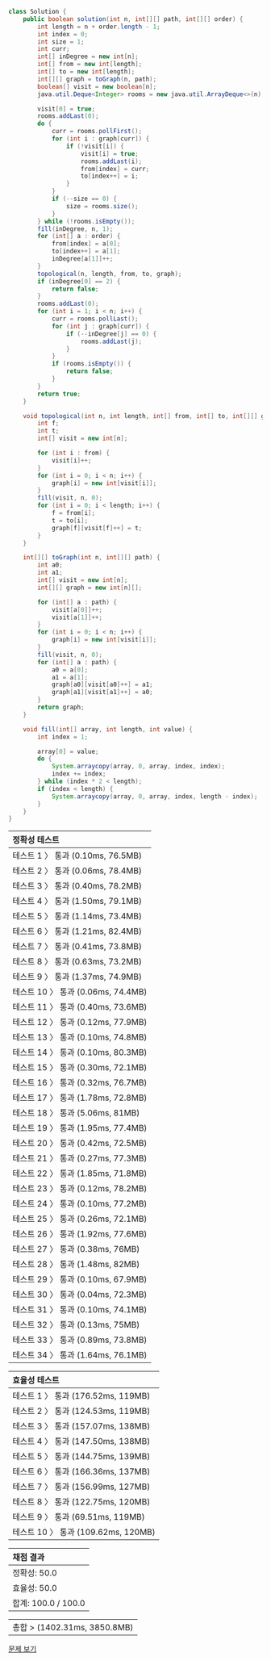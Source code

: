 ```java
class Solution {
    public boolean solution(int n, int[][] path, int[][] order) {
        int length = n + order.length - 1;
        int index = 0;
        int size = 1;
        int curr;
        int[] inDegree = new int[n];
        int[] from = new int[length];
        int[] to = new int[length];
        int[][] graph = toGraph(n, path);
        boolean[] visit = new boolean[n];
        java.util.Deque<Integer> rooms = new java.util.ArrayDeque<>(n);

        visit[0] = true;
        rooms.addLast(0);
        do {
            curr = rooms.pollFirst();
            for (int i : graph[curr]) {
                if (!visit[i]) {
                    visit[i] = true;
                    rooms.addLast(i);
                    from[index] = curr;
                    to[index++] = i;
                }
            }
            if (--size == 0) {
                size = rooms.size();
            }
        } while (!rooms.isEmpty());
        fill(inDegree, n, 1);
        for (int[] a : order) {
            from[index] = a[0];
            to[index++] = a[1];
            inDegree[a[1]]++;
        }
        topological(n, length, from, to, graph);
        if (inDegree[0] == 2) {
            return false;
        }
        rooms.addLast(0);
        for (int i = 1; i < n; i++) {
            curr = rooms.pollLast();
            for (int j : graph[curr]) {
                if (--inDegree[j] == 0) {
                    rooms.addLast(j);
                }
            }
            if (rooms.isEmpty()) {
                return false;
            }
        }
        return true;
    }

    void topological(int n, int length, int[] from, int[] to, int[][] graph) {
        int f;
        int t;
        int[] visit = new int[n];

        for (int i : from) {
            visit[i]++;
        }
        for (int i = 0; i < n; i++) {
            graph[i] = new int[visit[i]];
        }
        fill(visit, n, 0);
        for (int i = 0; i < length; i++) {
            f = from[i];
            t = to[i];
            graph[f][visit[f]++] = t;
        }
    }

    int[][] toGraph(int n, int[][] path) {
        int a0;
        int a1;
        int[] visit = new int[n];
        int[][] graph = new int[n][];

        for (int[] a : path) {
            visit[a[0]]++;
            visit[a[1]]++;
        }
        for (int i = 0; i < n; i++) {
            graph[i] = new int[visit[i]];
        }
        fill(visit, n, 0);
        for (int[] a : path) {
            a0 = a[0];
            a1 = a[1];
            graph[a0][visit[a0]++] = a1;
            graph[a1][visit[a1]++] = a0;
        }
        return graph;
    }

    void fill(int[] array, int length, int value) {
        int index = 1;

        array[0] = value;
        do {
            System.arraycopy(array, 0, array, index, index);
            index += index;
        } while (index * 2 < length);
        if (index < length) {
            System.arraycopy(array, 0, array, index, length - index);
        }
    }
}
```
 | 정확성 테스트 | 
 |  :-  | 
 | 테스트 1 〉	통과 (0.10ms, 76.5MB) | 
 | 테스트 2 〉	통과 (0.06ms, 78.4MB) | 
 | 테스트 3 〉	통과 (0.40ms, 78.2MB) | 
 | 테스트 4 〉	통과 (1.50ms, 79.1MB) | 
 | 테스트 5 〉	통과 (1.14ms, 73.4MB) | 
 | 테스트 6 〉	통과 (1.21ms, 82.4MB) | 
 | 테스트 7 〉	통과 (0.41ms, 73.8MB) | 
 | 테스트 8 〉	통과 (0.63ms, 73.2MB) | 
 | 테스트 9 〉	통과 (1.37ms, 74.9MB) | 
 | 테스트 10 〉	통과 (0.06ms, 74.4MB) | 
 | 테스트 11 〉	통과 (0.40ms, 73.6MB) | 
 | 테스트 12 〉	통과 (0.12ms, 77.9MB) | 
 | 테스트 13 〉	통과 (0.10ms, 74.8MB) | 
 | 테스트 14 〉	통과 (0.10ms, 80.3MB) | 
 | 테스트 15 〉	통과 (0.30ms, 72.1MB) | 
 | 테스트 16 〉	통과 (0.32ms, 76.7MB) | 
 | 테스트 17 〉	통과 (1.78ms, 72.8MB) | 
 | 테스트 18 〉	통과 (5.06ms, 81MB) | 
 | 테스트 19 〉	통과 (1.95ms, 77.4MB) | 
 | 테스트 20 〉	통과 (0.42ms, 72.5MB) | 
 | 테스트 21 〉	통과 (0.27ms, 77.3MB) | 
 | 테스트 22 〉	통과 (1.85ms, 71.8MB) | 
 | 테스트 23 〉	통과 (0.12ms, 78.2MB) | 
 | 테스트 24 〉	통과 (0.10ms, 77.2MB) | 
 | 테스트 25 〉	통과 (0.26ms, 72.1MB) | 
 | 테스트 26 〉	통과 (1.92ms, 77.6MB) | 
 | 테스트 27 〉	통과 (0.38ms, 76MB) | 
 | 테스트 28 〉	통과 (1.48ms, 82MB) | 
 | 테스트 29 〉	통과 (0.10ms, 67.9MB) | 
 | 테스트 30 〉	통과 (0.04ms, 72.3MB) | 
 | 테스트 31 〉	통과 (0.10ms, 74.1MB) | 
 | 테스트 32 〉	통과 (0.13ms, 75MB) | 
 | 테스트 33 〉	통과 (0.89ms, 73.8MB) | 
 | 테스트 34 〉	통과 (1.64ms, 76.1MB) | 

 | 효율성 테스트 | 
 | :- | 
 | 테스트 1 〉	통과 (176.52ms, 119MB) | 
 | 테스트 2 〉	통과 (124.53ms, 119MB) | 
 | 테스트 3 〉	통과 (157.07ms, 138MB) | 
 | 테스트 4 〉	통과 (147.50ms, 138MB) | 
 | 테스트 5 〉	통과 (144.75ms, 139MB) | 
 | 테스트 6 〉	통과 (166.36ms, 137MB) | 
 | 테스트 7 〉	통과 (156.99ms, 127MB) | 
 | 테스트 8 〉	통과 (122.75ms, 120MB) | 
 | 테스트 9 〉	통과 (69.51ms, 119MB) | 
 | 테스트 10 〉	통과 (109.62ms, 120MB) | 

 | 채점 결과 | 
 | :- | 
 | 정확성: 50.0 | 
 | 효율성: 50.0 | 
 | 합계: 100.0 / 100.0 | 

 || 
 | :- | 
 | 총합 > (1402.31ms, 3850.8MB) | 

[문제 보기](https://programmers.co.kr/learn/courses/30/lessons/67260?language=java)